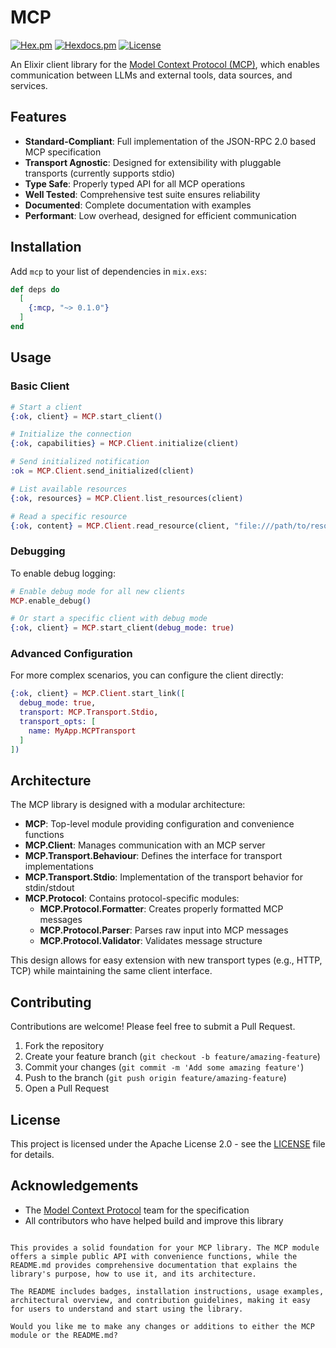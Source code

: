 # MCP

[![Hex.pm](https://img.shields.io/hexpm/v/mcp.svg)](https://hex.pm/packages/mcp)
[![Hexdocs.pm](https://img.shields.io/badge/api-docs-purple.svg)](https://hexdocs.pm/mcp)
[![License](https://img.shields.io/badge/license-MIT-blue.svg)](LICENSE)

An Elixir client library for the [Model Context Protocol (MCP)](https://github.com/model-context-protocol), which enables communication between LLMs and external tools, data sources, and services.

## Features

- **Standard-Compliant**: Full implementation of the JSON-RPC 2.0 based MCP specification
- **Transport Agnostic**: Designed for extensibility with pluggable transports (currently supports stdio)
- **Type Safe**: Properly typed API for all MCP operations
- **Well Tested**: Comprehensive test suite ensures reliability
- **Documented**: Complete documentation with examples
- **Performant**: Low overhead, designed for efficient communication

## Installation

Add `mcp` to your list of dependencies in `mix.exs`:

```elixir
def deps do
  [
    {:mcp, "~> 0.1.0"}
  ]
end
```

## Usage

### Basic Client

```elixir
# Start a client
{:ok, client} = MCP.start_client()

# Initialize the connection
{:ok, capabilities} = MCP.Client.initialize(client)

# Send initialized notification
:ok = MCP.Client.send_initialized(client)

# List available resources
{:ok, resources} = MCP.Client.list_resources(client)

# Read a specific resource
{:ok, content} = MCP.Client.read_resource(client, "file:///path/to/resource")
```

### Debugging

To enable debug logging:

```elixir
# Enable debug mode for all new clients
MCP.enable_debug()

# Or start a specific client with debug mode
{:ok, client} = MCP.start_client(debug_mode: true)
```

### Advanced Configuration

For more complex scenarios, you can configure the client directly:

```elixir
{:ok, client} = MCP.Client.start_link([
  debug_mode: true,
  transport: MCP.Transport.Stdio,
  transport_opts: [
    name: MyApp.MCPTransport
  ]
])
```

## Architecture

The MCP library is designed with a modular architecture:

- **MCP**: Top-level module providing configuration and convenience functions
- **MCP.Client**: Manages communication with an MCP server
- **MCP.Transport.Behaviour**: Defines the interface for transport implementations
- **MCP.Transport.Stdio**: Implementation of the transport behavior for stdin/stdout
- **MCP.Protocol**: Contains protocol-specific modules:
  - **MCP.Protocol.Formatter**: Creates properly formatted MCP messages
  - **MCP.Protocol.Parser**: Parses raw input into MCP messages
  - **MCP.Protocol.Validator**: Validates message structure

This design allows for easy extension with new transport types (e.g., HTTP, TCP) while maintaining the same client interface.

## Contributing

Contributions are welcome! Please feel free to submit a Pull Request.

1. Fork the repository
2. Create your feature branch (`git checkout -b feature/amazing-feature`)
3. Commit your changes (`git commit -m 'Add some amazing feature'`)
4. Push to the branch (`git push origin feature/amazing-feature`)
5. Open a Pull Request

## License

This project is licensed under the Apache License 2.0 - see the [LICENSE](LICENSE) file for details.

## Acknowledgements

- The [Model Context Protocol](https://github.com/model-context-protocol) team for the specification
- All contributors who have helped build and improve this library
```

This provides a solid foundation for your MCP library. The MCP module offers a simple public API with convenience functions, while the README.md provides comprehensive documentation that explains the library's purpose, how to use it, and its architecture.

The README includes badges, installation instructions, usage examples, architectural overview, and contribution guidelines, making it easy for users to understand and start using the library.

Would you like me to make any changes or additions to either the MCP module or the README.md?
